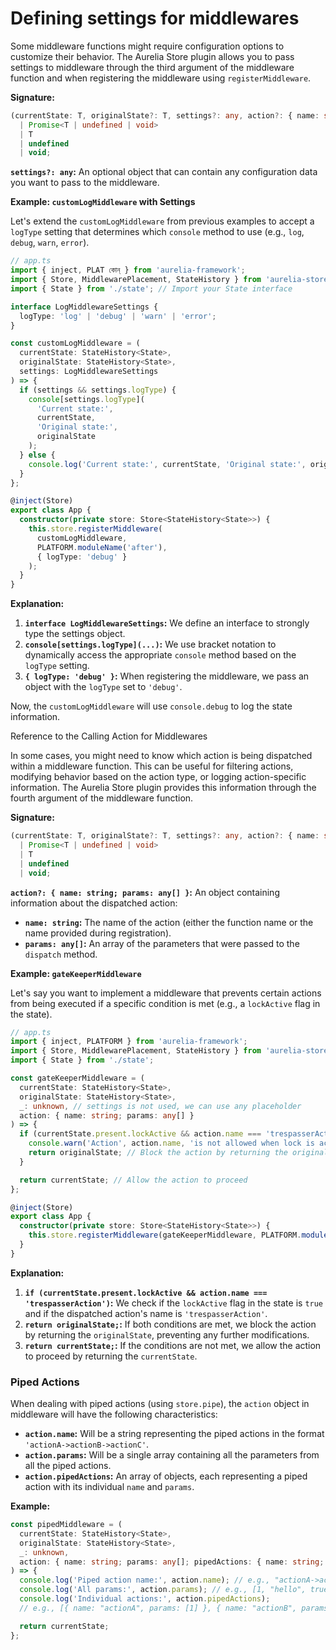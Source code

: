 # Defining settings for middlewares

Some middleware functions might require configuration options to customize their behavior. The Aurelia Store plugin allows you to pass settings to middleware through the third argument of the middleware function and when registering the middleware using `registerMiddleware`.

**Signature:**

```typescript
(currentState: T, originalState?: T, settings?: any, action?: { name: string; params: any[] }) =>
  | Promise<T | undefined | void>
  | T
  | undefined
  | void;
```

**`settings?: any`:** An optional object that can contain any configuration data you want to pass to the middleware.

**Example: `customLogMiddleware` with Settings**

Let's extend the `customLogMiddleware` from previous examples to accept a `logType` setting that determines which `console` method to use (e.g., `log`, `debug`, `warn`, `error`).

```typescript
// app.ts
import { inject, PLAT কোন্‌ } from 'aurelia-framework';
import { Store, MiddlewarePlacement, StateHistory } from 'aurelia-store';
import { State } from './state'; // Import your State interface

interface LogMiddlewareSettings {
  logType: 'log' | 'debug' | 'warn' | 'error';
}

const customLogMiddleware = (
  currentState: StateHistory<State>,
  originalState: StateHistory<State>,
  settings: LogMiddlewareSettings
) => {
  if (settings && settings.logType) {
    console[settings.logType](
      'Current state:',
      currentState,
      'Original state:',
      originalState
    );
  } else {
    console.log('Current state:', currentState, 'Original state:', originalState);
  }
};

@inject(Store)
export class App {
  constructor(private store: Store<StateHistory<State>>) {
    this.store.registerMiddleware(
      customLogMiddleware,
      PLATFORM.moduleName('after'),
      { logType: 'debug' }
    );
  }
}
```

**Explanation:**

1. **`interface LogMiddlewareSettings`:** We define an interface to strongly type the settings object.
2. **`console[settings.logType](...)`:** We use bracket notation to dynamically access the appropriate `console` method based on the `logType` setting.
3. **`{ logType: 'debug' }`:** When registering the middleware, we pass an object with the `logType` set to `'debug'`.

Now, the `customLogMiddleware` will use `console.debug` to log the state information.

Reference to the Calling Action for Middlewares

In some cases, you might need to know which action is being dispatched within a middleware function. This can be useful for filtering actions, modifying behavior based on the action type, or logging action-specific information. The Aurelia Store plugin provides this information through the fourth argument of the middleware function.

**Signature:**

```typescript
(currentState: T, originalState?: T, settings?: any, action?: { name: string; params: any[] }) =>
  | Promise<T | undefined | void>
  | T
  | undefined
  | void;
```

**`action?: { name: string; params: any[] }`:** An object containing information about the dispatched action:

* **`name: string`:** The name of the action (either the function name or the name provided during registration).
* **`params: any[]`:** An array of the parameters that were passed to the `dispatch` method.

**Example: `gateKeeperMiddleware`**

Let's say you want to implement a middleware that prevents certain actions from being executed if a specific condition is met (e.g., a `lockActive` flag in the state).

```typescript
// app.ts
import { inject, PLATFORM } from 'aurelia-framework';
import { Store, MiddlewarePlacement, StateHistory } from 'aurelia-store';
import { State } from './state';

const gateKeeperMiddleware = (
  currentState: StateHistory<State>,
  originalState: StateHistory<State>,
  _: unknown, // settings is not used, we can use any placeholder
  action: { name: string; params: any[] }
) => {
  if (currentState.present.lockActive && action.name === 'trespasserAction') {
    console.warn('Action', action.name, 'is not allowed when lock is active.');
    return originalState; // Block the action by returning the original state
  }

  return currentState; // Allow the action to proceed
};

@inject(Store)
export class App {
  constructor(private store: Store<StateHistory<State>>) {
    this.store.registerMiddleware(gateKeeperMiddleware, PLATFORM.moduleName('before'));
  }
}
```

**Explanation:**

1. **`if (currentState.present.lockActive && action.name === 'trespasserAction')`:** We check if the `lockActive` flag in the state is `true` and if the dispatched action's name is `'trespasserAction'`.
2. **`return originalState;`:** If both conditions are met, we block the action by returning the `originalState`, preventing any further modifications.
3. **`return currentState;`:** If the conditions are not met, we allow the action to proceed by returning the `currentState`.

### Piped Actions

When dealing with piped actions (using `store.pipe`), the `action` object in middleware will have the following characteristics:

* **`action.name`:** Will be a string representing the piped actions in the format `'actionA->actionB->actionC'`.
* **`action.params`:** Will be a single array containing all the parameters from all the piped actions.
* **`action.pipedActions`:** An array of objects, each representing a piped action with its individual `name` and `params`.

**Example:**

```typescript
const pipedMiddleware = (
  currentState: StateHistory<State>,
  originalState: StateHistory<State>,
  _: unknown,
  action: { name: string; params: any[]; pipedActions: { name: string; params: any[] }[] }
) => {
  console.log('Piped action name:', action.name); // e.g., "actionA->actionB"
  console.log('All params:', action.params); // e.g., [1, "hello", true]
  console.log('Individual actions:', action.pipedActions);
  // e.g., [{ name: "actionA", params: [1] }, { name: "actionB", params: ["hello", true] }]

  return currentState;
};
```
